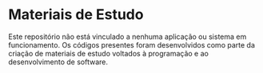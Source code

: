 # Materiais de Estudo

Este repositório não está vinculado a nenhuma aplicação ou sistema em funcionamento. Os códigos presentes foram desenvolvidos como parte da criação de materiais de estudo voltados à programação e ao desenvolvimento de software.
